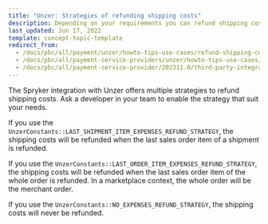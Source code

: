```yaml
---
title: "Unzer: Strategies of refunding shipping costs"
description: Depending on your requirements you can refund shipping costs in different ways.
last_updated: Jun 17, 2022
template: concept-topic-template
redirect_from:
  - /docs/pbc/all/payment/unzer/howto-tips-use-cases/refund-shipping-costs.html
  - /docs/pbc/all/payment-service-providers/unzer/howto-tips-use-cases/refund-shipping-costs.html
  - /docs/pbc/all/payment-service-provider/202311.0/third-party-integrations/unzer/howto-tips-use-cases/refund-shipping-costs.html
---
```


The Spryker integration with Unzer offers multiple strategies to refund shipping costs. Ask a developer in your team to enable the strategy that suit your needs.

If you use the `UnzerConstants::LAST_SHIPMENT_ITEM_EXPENSES_REFUND_STRATEGY`, the shipping costs will be refunded when the last sales order item of a shipment is refunded.

If you use the `UnzerConstants::LAST_ORDER_ITEM_EXPENSES_REFUND_STRATEGY`, the shipping costs will be refunded when the last sales order item of the whole order is refunded. In a marketplace context, the whole order will be the merchant order.

If you use the `UnzerConstants::NO_EXPENSES_REFUND_STRATEGY`, the shipping costs will never be refunded.
